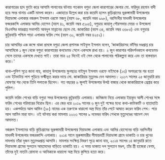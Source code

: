 কারাগারের ছাদ ফুটো করে আসামি পালানোর ঘটনায় গতকাল বগুড়া জেলা কারাগারের জেলার মো. ফরিদুর রহমান বাদী হয়ে সদর থানায় একটি মামলা করেন। এজাহারে উল্লেখ করা চার কয়েদি হলেন কুড়িগ্রামের ভূরুঙ্গামারী উপজেলার দিয়াডাঙ্গা এলাকার নজরুল ইসলাম ওরফে মজনু (বয়স ৬৮, কয়েদি নম্বর ৯৯৮), নরসিংদীর মাধবদী উপজেলার ফজরকান্দি এলাকার আমির হোসেন (বয়স ৪১, কয়েদি নম্বর ৫১০৫), বগুড়ার কাহালু পৌরসভার মেয়র ও উপজেলা বিএনপির ভারপ্রাপ্ত সভাপতি আবদুল মান্নানের ছেলে মো. জাকারিয়া (বয়স ৩৪, কয়েদি নম্বর ৩৬৮৫) এবং বগুড়ার কুটুরবাড়ি পশ্চিম পাড়া এলাকার ফরিদ শেখ (বয়স ৩০, কয়েদি নম্বর ৪২৫২)।

চার আসামির এক কক্ষে থাকা প্রসঙ্গে বগুড়া জেলা প্রশাসক সাইফুল ইসলাম বলেন, ‘জাকারিয়াসহ ফাঁসির দণ্ডপ্রাপ্ত চার আসামিকে ১ জুন থেকে বগুড়া কারাগারের কনডেমড সেলে একসঙ্গে রাখা হয়। ২ জুন কারাগার পরিদর্শনকালে কনডেমড সেলে তাদের একসঙ্গে দেখতে পাই। তারা মাত্র ২৫ দিনেই ওই সেল থেকে পালানোর পরিকল্পনা করে এবং তা বাস্তবায়ন করে।’

থানা–পুলিশ সূত্রে জানা যায়, কাহালু উপজেলায় স্কুলছাত্র নাইমুল ইসলাম ওরফে নাইমকে (১৩) অপহরণের পর হত্যা এবং ইটভাটায় লাশ পুড়িয়ে ভস্মীভূত করার দায়ে মো. জাকারিয়ার মৃত্যুদণ্ড দেন আদালত। ২০১৭ সালের ২৫ জানুয়ারি রায় ঘোষণার পর থেকে তিনি পলাতক ছিলেন। গত বছরের ৬ জুলাই উপজেলার উলট্ট বাজার থেকে জাকারিয়াকে গ্রেপ্তার করে পুলিশ।

কয়েদি ফরিদ শেখের বাড়ি বগুড়া সদর উপজেলার কুটুরবাড়ি এলাকায়। জমিজমা নিয়ে এলাকার ইয়াকুব আলী শেখের সঙ্গে ফরিদ শেখের পরিবারের বিরোধ ছিল। এর জের ধরে ২০১৯ সালের ৬ জুন দুই পক্ষের মধ্যে কথা-কাটাকাটি ও হাতাহাতি হয়। একপর্যায়ে আল আমিন (১৮) নামের এক তরুণকে ধারালো অস্ত্র দিয়ে তাঁর পেটে আঘাত করেন ফরিদ শেখ। পরে আল আমিন মারা যান। ওই ঘটনায় করা মামলায় ২০২৩ সালের ৯ নভেম্বর ফরিদ শেখকে মৃত্যুদণ্ডের আদেশ দেন আদালত।

নজরুল ইসলামের বাড়ি কুড়িগ্রামের ভূরুঙ্গামারী উপজেলার দিয়াডাঙ্গা এলাকায় এবং আমির হোসেনের বাড়ি নরসিংদীর মাধবদী উপজেলার ফজরকান্দি এলাকায়। ২০১৪ সালে ভূরুঙ্গামারীর সীমান্তবর্তী দিয়াডাঙ্গা গ্রামে ডাকাতি ও চার খুনের মামলায় তাঁরা দুজন মৃত্যুদণ্ডপ্রাপ্ত আসামি। মামলার সংক্ষিপ্ত বিবরণ সূত্রে জানা যায়, ২০১৪ সালের ১৪ জানুয়ারি রাতে দিয়াডাঙ্গা গ্রামের সুলতান আহমেদের বাড়িতে ডাকাতি হয়। এ সময় ডাকাত দল সুলতান মণ্ডল, তাঁর স্ত্রী হাজেরা বেগম, তাঁদের দুই নাতনি রোমানা ও আনিকাকে ধারালো অস্ত্র দিয়ে কুপিয়ে হত্যা করে।
